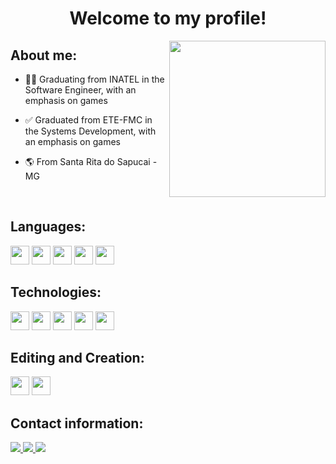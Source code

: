 <h1 align="center"> Welcome to my profile! </h1> <img align="right" width="250" src="https://user-images.githubusercontent.com/96485913/179775128-b3156d39-4569-447c-8044-43fecc212cbe.gif" />


## About me: 
* 👩‍💻 Graduating from INATEL in the Software Engineer, with an emphasis on games

* ✅ Graduated from ETE-FMC in the Systems Development, with an emphasis on games

* 🌎 From Santa Rita do Sapucai - MG
<br/>

## **Languages:**
<img src="https://cdn.jsdelivr.net/gh/devicons/devicon/icons/javascript/javascript-original.svg" width="30" height="30" />   <img src="https://cdn.jsdelivr.net/gh/devicons/devicon/icons/c/c-original.svg" width="30" height="30" />    <img src="https://cdn.jsdelivr.net/gh/devicons/devicon/icons/csharp/csharp-original.svg" width="30" height="30" />   <img src="https://cdn.jsdelivr.net/gh/devicons/devicon/icons/cplusplus/cplusplus-original.svg" width="30" height="30" />   <img src="https://cdn.jsdelivr.net/gh/devicons/devicon/icons/css3/css3-original.svg" width="30" height="30" />



 
## Technologies:  
<img src="https://cdn.jsdelivr.net/gh/devicons/devicon/icons/arduino/arduino-original.svg" width="30" height="30" /> <img src="https://cdn.jsdelivr.net/gh/devicons/devicon/icons/react/react-original.svg" width="30" height="30"/>  <img src="https://cdn.jsdelivr.net/gh/devicons/devicon/icons/unity/unity-original.svg" width="30" height="30" /> <img src="https://cdn.jsdelivr.net/gh/devicons/devicon/icons/git/git-original.svg"  width="30" height="30" />  <img src="https://cdn.jsdelivr.net/gh/devicons/devicon/icons/vscode/vscode-original.svg" width="30" height="30" />   

## Editing and Creation:
<img src="https://cdn.jsdelivr.net/gh/devicons/devicon/icons/gimp/gimp-original.svg" width="30" height="30" /> <img src="https://cdn.jsdelivr.net/gh/devicons/devicon/icons/canva/canva-original.svg" width="30" height="30" />


## Contact information:
<a href="https://github.com/AnaCSouzaa" alt="github" target="_blank">
<img src="https://img.shields.io/badge/GitHub-000000?&style=flat-square&logo=GitHub&logoColor=white">
<a href="https://www.linkedin.com/in/anacecilia-souza/>" alt="linkedin" target="_blank">
<img src="https://img.shields.io/badge/LinkedIn-%230077B5.svg?&style=flat-square&logo=linkedin&logoColor=white">
<a href="mailto:anaceciams@gmail.com>" alt="gmail" target="_blank">
<img src="https://img.shields.io/badge/-Gmail-FF0000?style=flat-square&labelColor=FF0000&logo=gmail&logoColor"/>
</a>








